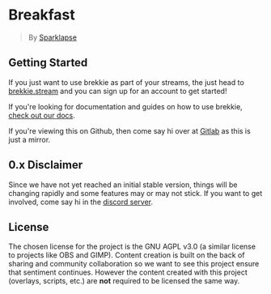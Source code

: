 # Breakfast

> By [Sparklapse](https://sparklapse.com)

## Getting Started

If you just want to use brekkie as part of your streams, the just head to [brekkie.stream](https://brekkie.stream) and you can sign up for an account to get started!

If you're looking for documentation and guides on how to use brekkie, [check out our docs](https://docs.brekkie.stream).

If you're viewing this on Github, then come say hi over at [Gitlab](https://gitlab.com/sparklapse/breakfast/breakfast) as this is just a mirror.

## 0.x Disclaimer

Since we have not yet reached an initial stable version, things will be changing rapidly and some features may or may not stick. If you want to get involved, come say hi in the [discord server](https://discord.gg/H6G2Z7P5rc).

## License

The chosen license for the project is the GNU AGPL v3.0 (a similar license to projects like OBS and GIMP).
Content creation is built on the back of sharing and community collaboration so we want to see this project ensure that sentiment continues.
However the content created with this project (overlays, scripts, etc.) are **not** required to be licensed the same way.

